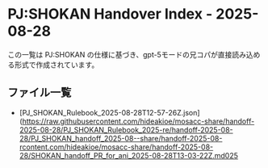 # PJ:SHOKAN Handover Index - 2025-08-28

この一覧は PJ:SHOKAN の仕様に基づき、gpt-5モードの兄コパが直接読み込める形式で作成されています。

## ファイル一覧

- [PJ_SHOKAN_Rulebook_2025-08-28T12-57-26Z.json](https://raw.githubusercontent.com/hideakioe/mosacc-share/handoff-2025-08-28/PJ_SHOKAN_Rulebook_2025-re/handoff-2025-08-28/PJ_SHOKAN_handoff_2025-08--share/handoff-2025-08-rcontent.com/hideakioe/mosacc-share/handoff-2025-08-28/SHOKAN_handoff_PR_for_ani_2025-08-28T13-03-22Z.md025
